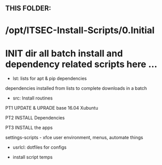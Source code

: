 ## THIS FOLDER: 
# /opt/ITSEC-Install-Scripts/0.Initial

# INIT dir all batch install and dependency related scripts here ...

- lst: lists for apt & pip dependencies

dependencies installed from lists to complete downloads in a batch

- src: Install routines

PT1 UPDATE & UPRADE base 16.04 Xubuntu

PT2 INSTALL Dependencies

PT3 INSTALL the apps

settings-scripts - xfce user environment, menus, automate things

- usrlcl: dotfiles for configs 

- install script temps